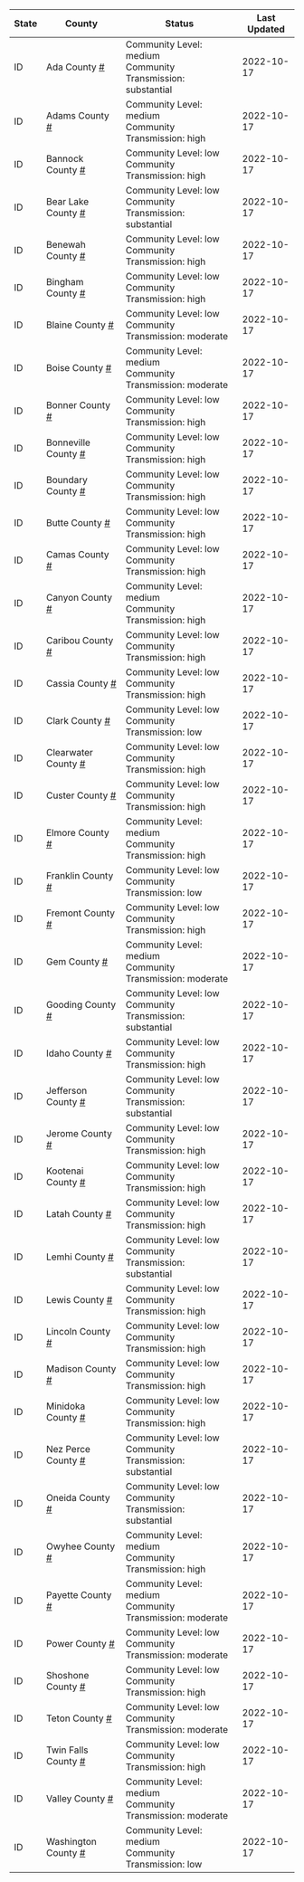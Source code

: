 State | County | Status | Last Updated
--- | --- | --- | --- 
ID | Ada County <a href="#ada_county">#</a> | <a name="ada_county"></a>Community Level: medium<br/>Community Transmission: substantial | 2022-10-17
ID | Adams County <a href="#adams_county">#</a> | <a name="adams_county"></a>Community Level: medium<br/>Community Transmission: high | 2022-10-17
ID | Bannock County <a href="#bannock_county">#</a> | <a name="bannock_county"></a>Community Level: low<br/>Community Transmission: high | 2022-10-17
ID | Bear Lake County <a href="#bear_lake_county">#</a> | <a name="bear_lake_county"></a>Community Level: low<br/>Community Transmission: substantial | 2022-10-17
ID | Benewah County <a href="#benewah_county">#</a> | <a name="benewah_county"></a>Community Level: low<br/>Community Transmission: high | 2022-10-17
ID | Bingham County <a href="#bingham_county">#</a> | <a name="bingham_county"></a>Community Level: low<br/>Community Transmission: high | 2022-10-17
ID | Blaine County <a href="#blaine_county">#</a> | <a name="blaine_county"></a>Community Level: low<br/>Community Transmission: moderate | 2022-10-17
ID | Boise County <a href="#boise_county">#</a> | <a name="boise_county"></a>Community Level: medium<br/>Community Transmission: moderate | 2022-10-17
ID | Bonner County <a href="#bonner_county">#</a> | <a name="bonner_county"></a>Community Level: low<br/>Community Transmission: high | 2022-10-17
ID | Bonneville County <a href="#bonneville_county">#</a> | <a name="bonneville_county"></a>Community Level: low<br/>Community Transmission: high | 2022-10-17
ID | Boundary County <a href="#boundary_county">#</a> | <a name="boundary_county"></a>Community Level: low<br/>Community Transmission: high | 2022-10-17
ID | Butte County <a href="#butte_county">#</a> | <a name="butte_county"></a>Community Level: low<br/>Community Transmission: high | 2022-10-17
ID | Camas County <a href="#camas_county">#</a> | <a name="camas_county"></a>Community Level: low<br/>Community Transmission: high | 2022-10-17
ID | Canyon County <a href="#canyon_county">#</a> | <a name="canyon_county"></a>Community Level: medium<br/>Community Transmission: high | 2022-10-17
ID | Caribou County <a href="#caribou_county">#</a> | <a name="caribou_county"></a>Community Level: low<br/>Community Transmission: high | 2022-10-17
ID | Cassia County <a href="#cassia_county">#</a> | <a name="cassia_county"></a>Community Level: low<br/>Community Transmission: high | 2022-10-17
ID | Clark County <a href="#clark_county">#</a> | <a name="clark_county"></a>Community Level: low<br/>Community Transmission: low | 2022-10-17
ID | Clearwater County <a href="#clearwater_county">#</a> | <a name="clearwater_county"></a>Community Level: low<br/>Community Transmission: high | 2022-10-17
ID | Custer County <a href="#custer_county">#</a> | <a name="custer_county"></a>Community Level: low<br/>Community Transmission: high | 2022-10-17
ID | Elmore County <a href="#elmore_county">#</a> | <a name="elmore_county"></a>Community Level: medium<br/>Community Transmission: high | 2022-10-17
ID | Franklin County <a href="#franklin_county">#</a> | <a name="franklin_county"></a>Community Level: low<br/>Community Transmission: low | 2022-10-17
ID | Fremont County <a href="#fremont_county">#</a> | <a name="fremont_county"></a>Community Level: low<br/>Community Transmission: high | 2022-10-17
ID | Gem County <a href="#gem_county">#</a> | <a name="gem_county"></a>Community Level: medium<br/>Community Transmission: moderate | 2022-10-17
ID | Gooding County <a href="#gooding_county">#</a> | <a name="gooding_county"></a>Community Level: low<br/>Community Transmission: substantial | 2022-10-17
ID | Idaho County <a href="#idaho_county">#</a> | <a name="idaho_county"></a>Community Level: low<br/>Community Transmission: high | 2022-10-17
ID | Jefferson County <a href="#jefferson_county">#</a> | <a name="jefferson_county"></a>Community Level: low<br/>Community Transmission: substantial | 2022-10-17
ID | Jerome County <a href="#jerome_county">#</a> | <a name="jerome_county"></a>Community Level: low<br/>Community Transmission: high | 2022-10-17
ID | Kootenai County <a href="#kootenai_county">#</a> | <a name="kootenai_county"></a>Community Level: low<br/>Community Transmission: high | 2022-10-17
ID | Latah County <a href="#latah_county">#</a> | <a name="latah_county"></a>Community Level: low<br/>Community Transmission: high | 2022-10-17
ID | Lemhi County <a href="#lemhi_county">#</a> | <a name="lemhi_county"></a>Community Level: low<br/>Community Transmission: substantial | 2022-10-17
ID | Lewis County <a href="#lewis_county">#</a> | <a name="lewis_county"></a>Community Level: low<br/>Community Transmission: high | 2022-10-17
ID | Lincoln County <a href="#lincoln_county">#</a> | <a name="lincoln_county"></a>Community Level: low<br/>Community Transmission: high | 2022-10-17
ID | Madison County <a href="#madison_county">#</a> | <a name="madison_county"></a>Community Level: low<br/>Community Transmission: high | 2022-10-17
ID | Minidoka County <a href="#minidoka_county">#</a> | <a name="minidoka_county"></a>Community Level: low<br/>Community Transmission: high | 2022-10-17
ID | Nez Perce County <a href="#nez_perce_county">#</a> | <a name="nez_perce_county"></a>Community Level: low<br/>Community Transmission: substantial | 2022-10-17
ID | Oneida County <a href="#oneida_county">#</a> | <a name="oneida_county"></a>Community Level: low<br/>Community Transmission: substantial | 2022-10-17
ID | Owyhee County <a href="#owyhee_county">#</a> | <a name="owyhee_county"></a>Community Level: medium<br/>Community Transmission: high | 2022-10-17
ID | Payette County <a href="#payette_county">#</a> | <a name="payette_county"></a>Community Level: medium<br/>Community Transmission: moderate | 2022-10-17
ID | Power County <a href="#power_county">#</a> | <a name="power_county"></a>Community Level: low<br/>Community Transmission: moderate | 2022-10-17
ID | Shoshone County <a href="#shoshone_county">#</a> | <a name="shoshone_county"></a>Community Level: low<br/>Community Transmission: high | 2022-10-17
ID | Teton County <a href="#teton_county">#</a> | <a name="teton_county"></a>Community Level: low<br/>Community Transmission: moderate | 2022-10-17
ID | Twin Falls County <a href="#twin_falls_county">#</a> | <a name="twin_falls_county"></a>Community Level: low<br/>Community Transmission: high | 2022-10-17
ID | Valley County <a href="#valley_county">#</a> | <a name="valley_county"></a>Community Level: medium<br/>Community Transmission: moderate | 2022-10-17
ID | Washington County <a href="#washington_county">#</a> | <a name="washington_county"></a>Community Level: medium<br/>Community Transmission: low | 2022-10-17
